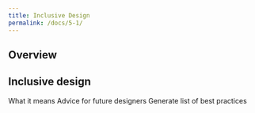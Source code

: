 ```yaml
---
title: Inclusive Design
permalink: /docs/5-1/
---
```

## Overview

## Inclusive design
What it means
Advice for future designers
Generate list of best practices
